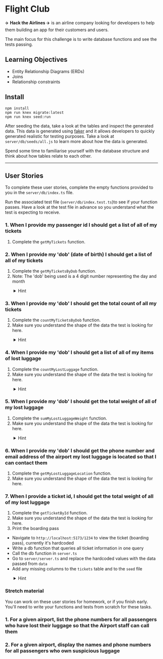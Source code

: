 # Flight Club

✈️ **Hack the Airlines** ✈️ is an airline company looking for developers to help them building an app for their customers and users. 

The main focus for this challenge is to write database functions and see the tests passing.

## Learning Objectives

- Entity Relationship Diagrams (ERDs)
- Joins
- Relationship constraints

## Install

```
npm install
npm run knex migrate:latest
npm run knex seed:run
```

After seeding the data, take a look at the tables and inspect the generated data. This data is generated using [faker](https://fakerjs.dev/) and it allows developers to quickly generated realistic for testing purposes. Take a look at `server/db/seeds/all.js` to learn more about how the data is generated.

Spend some time to familiarise yourself with the database structure and think about how tables relate to each other.

---

## User Stories

To complete these user stories, complete the empty functions provided to you in the `server/db/index.ts` file.

Run the associated test file (`server/db/index.test.ts`)to see if your function passes. Have a look at the test file in advance so you understand what the test is expecting to receive.

### 1. When I provide my passenger id I should get a list of all of my tickets

1. Complete the `getMyTickets` function.

### 2. When I provide my 'dob' (date of birth) I should get a list of all of my tickets

1. Complete the `getMyTicketsByDob` function.
2. Note: The 'dob' being used is a 4 digit number representing the day and month
  <details style="padding-left: 2em">
  <summary>Hint</summary>
   This time you will need to join two tables to complete the task. You will need to do this more in future tasks.
  </details>

### 3. When I provide my 'dob' I should get the total count of all my tickets

1. Complete the `countMyTicketsByDob` function.
2. Make sure you understand the shape of the data the test is looking for here.
  <details style="padding-left: 2em">
  <summary>Hint</summary>
   Take a look at the `.count` method in the knex docs
  </details>

### 4. When I provide my 'dob' I should get a list of all of my items of lost luggage
1. Complete the `countMyLostLuggage` function.
2. Make sure you understand the shape of the data the test is looking for here.
  <details style="padding-left: 2em">
  <summary>Hint</summary>
   You need to filter your results twice for this task. Take a look at the `.andWhere` method in the knex docs
  </details>

### 5. When I provide my 'dob' I should get the total weight of all of my lost luggage
1. Complete the `sumMyLostLuggageWeight` function.
2. Make sure you understand the shape of the data the test is looking for here.
  <details style="padding-left: 2em">
  <summary>Hint</summary>
   Take a look at the `.sum` method in the knex docs
  </details>

### 6. When I provide my 'dob' I should get the phone number and email address of the airport my lost luggage is located so that I can contact them
1. Complete the `getMyLostLuggageLocation` function.
2. Make sure you understand the shape of the data the test is looking for here.

### 7. When I provide a ticket id,  I should get the total weight of all of my lost luggage
1. Complete the `getTicketById` function.
2. Make sure you understand the shape of the data the test is looking for here.
3.  Print the boarding pass
   - Navigate to `http://localhost:5173/1234` to view the ticket (boarding pass), currently it's hardcoded
   - Write a db function that queries all ticket information in one query
   - Call the db function in `server.ts`
   - Go to `server/server.ts` and replace the hardcoded values with the data passed from `data`
   - Add any missing columns to the `tickets` table and to the `seed` file
  <details style="padding-left: 2em">
  <summary>Hint</summary>
   You will need to join the `airports` table twice to complete this task. To do this you will need to alias one of them to be called something else to avoid errors.
  </details>


### Stretch material

You can work on these user stories for homework, or if you finish early. You'll need to write your functions and tests from scratch for these tasks.

### 1. For a given airport, list the phone numbers for all passengers who have lost their luggage so that the Airport staff can call them

### 2. For a given airport, display the names and phone numbers for all passengers who own suspicious luggage
